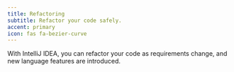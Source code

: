 ```yaml
---
title: Refactoring
subtitle: Refactor your code safely.
accent: primary
icon: fas fa-bezier-curve
---
```


With IntelliJ IDEA, you can refactor your code as requirements change, and new language features are introduced.

